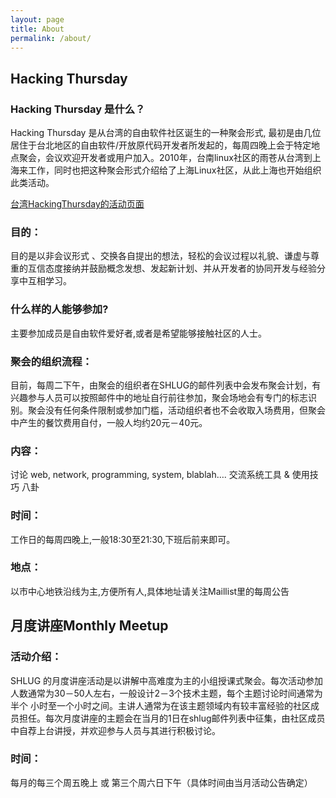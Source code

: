 ```yaml
---
layout: page
title: About
permalink: /about/
---
```


## Hacking Thursday

### Hacking Thursday 是什么？
Hacking Thursday 是从台湾的自由软件社区诞生的一种聚会形式, 最初是由几位居住于台北地区的自由软件/开放原代码开发者所发起的，每周四晚上会于特定地点聚会，会议欢迎开发者或用户加入。2010年，台南linux社区的雨苍从台湾到上海来工作，同时也把这种聚会形式介绍给了上海Linux社区，从此上海也开始组织此类活动。

[台湾HackingThursday的活动页面](https://web.archive.org/web/20150427043147/http://hack.ingday.org/)

### 目的：
目的是以非会议形式 、交换各自提出的想法，轻松的会议过程以礼貌、谦虚与尊重的互信态度接纳并鼓励概念发想、发起新计划、并从开发者的协同开发与经验分享中互相学习。
 

### 什么样的人能够参加?
主要参加成员是自由软件爱好者,或者是希望能够接触社区的人士。
 

### 聚会的组织流程：
目前，每周二下午，由聚会的组织者在SHLUG的邮件列表中会发布聚会计划，有兴趣参与人员可以按照邮件中的地址自行前往参加，聚会场地会有专门的标志识别。聚会没有任何条件限制或参加门槛，活动组织者也不会收取入场费用，但聚会中产生的餐饮费用自付，一般人均约20元－40元。
 
### 内容：
讨论 web, network, programming, system, blablah….
交流系统工具 & 使用技巧
八卦
 

### 时间：
工作日的每周四晚上,一般18:30至21:30,下班后前来即可。
 

### 地点：
以市中心地铁沿线为主,方便所有人,具体地址请关注Maillist里的每周公告

## 月度讲座Monthly Meetup

### 活动介绍：

SHLUG 的月度讲座活动是以讲解中高难度为主的小组授课式聚会。每次活动参加人数通常为30－50人左右，一般设计2－3个技术主题，每个主题讨论时间通常为半个 小时至一个小时之间。主讲人通常为在该主题领域内有较丰富经验的社区成员担任。每次月度讲座的主题会在当月的1日在shlug邮件列表中征集，由社区成员 中自荐上台讲授，并欢迎参与人员与其进行积极讨论。

### 时间：

每月的每三个周五晚上 或 第三个周六日下午（具体时间由当月活动公告确定）
